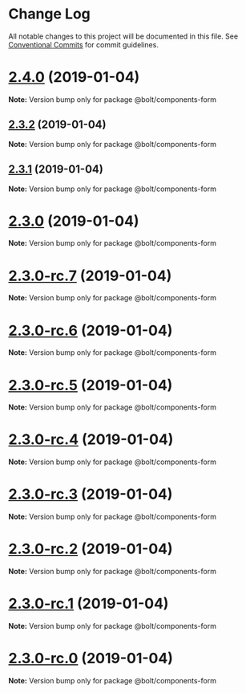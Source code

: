 # Change Log

All notable changes to this project will be documented in this file.
See [Conventional Commits](https://conventionalcommits.org) for commit guidelines.

# [2.4.0](https://github.com/bolt-design-system/bolt/tree/master/packages/components/bolt-form/compare/v2.3.2...v2.4.0) (2019-01-04)

**Note:** Version bump only for package @bolt/components-form





## [2.3.2](https://github.com/bolt-design-system/bolt/tree/master/packages/components/bolt-form/compare/v2.3.1...v2.3.2) (2019-01-04)

**Note:** Version bump only for package @bolt/components-form





## [2.3.1](https://github.com/bolt-design-system/bolt/tree/master/packages/components/bolt-form/compare/v2.3.0...v2.3.1) (2019-01-04)

**Note:** Version bump only for package @bolt/components-form





# [2.3.0](https://github.com/bolt-design-system/bolt/tree/master/packages/components/bolt-form/compare/v2.3.0-rc.7...v2.3.0) (2019-01-04)

**Note:** Version bump only for package @bolt/components-form





# [2.3.0-rc.7](https://github.com/bolt-design-system/bolt/tree/master/packages/components/bolt-form/compare/v2.3.0-rc.6...v2.3.0-rc.7) (2019-01-04)

**Note:** Version bump only for package @bolt/components-form





# [2.3.0-rc.6](https://github.com/bolt-design-system/bolt/tree/master/packages/components/bolt-form/compare/v2.3.0-rc.5...v2.3.0-rc.6) (2019-01-04)

**Note:** Version bump only for package @bolt/components-form





# [2.3.0-rc.5](https://github.com/bolt-design-system/bolt/tree/master/packages/components/bolt-form/compare/v2.3.0-rc.4...v2.3.0-rc.5) (2019-01-04)

**Note:** Version bump only for package @bolt/components-form





# [2.3.0-rc.4](https://github.com/bolt-design-system/bolt/tree/master/packages/components/bolt-form/compare/v2.3.0-rc.3...v2.3.0-rc.4) (2019-01-04)

**Note:** Version bump only for package @bolt/components-form





# [2.3.0-rc.3](https://github.com/bolt-design-system/bolt/tree/master/packages/components/bolt-form/compare/v2.3.0-rc.2...v2.3.0-rc.3) (2019-01-04)

**Note:** Version bump only for package @bolt/components-form





# [2.3.0-rc.2](https://github.com/bolt-design-system/bolt/tree/master/packages/components/bolt-form/compare/v2.3.0-rc.1...v2.3.0-rc.2) (2019-01-04)

**Note:** Version bump only for package @bolt/components-form





# [2.3.0-rc.1](https://github.com/bolt-design-system/bolt/tree/master/packages/components/bolt-form/compare/vv2.3.0-rc.0...v2.3.0-rc.1) (2019-01-04)

**Note:** Version bump only for package @bolt/components-form





# [2.3.0-rc.0](https://github.com/bolt-design-system/bolt/tree/master/packages/components/bolt-form/compare/v2.2.1...v2.3.0-rc.0) (2019-01-04)

**Note:** Version bump only for package @bolt/components-form
